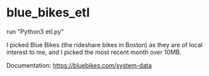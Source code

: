 # blue_bikes_etl

run "Python3 etl.py"

I picked Blue Bikes (the rideshare bikes in Boston) as they are of local interest to me, and I picked the most recent month over 10MB.

Documentation: https://bluebikes.com/system-data